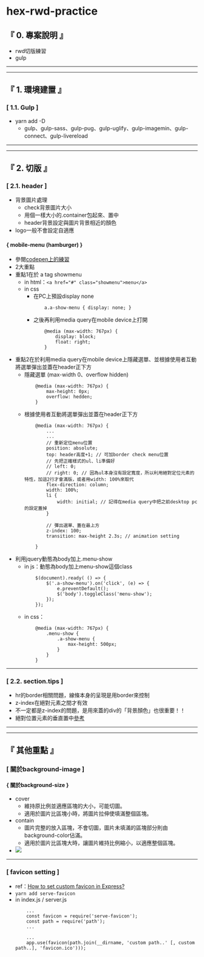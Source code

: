 # hex-rwd-practice

## 『 0. 專案說明 』
- rwd切版練習
- gulp

<hr>
<hr>

## 『 1. 環境建置 』
### [ 1.1. Gulp ] 
- yarn add -D
    - gulp、gulp-sass、gulp-pug、gulp-uglify、gulp-imagemin、gulp-connect、gulp-livereload

<hr>
<hr>

## 『 2. 切版 』
### [ 2.1. header ]
- 背景圖片處理
    - check背景圖片大小
    - 用個一樣大小的.container包起來、置中
    - header背景設定與圖片背景相近的顏色
- logo一般不會設定自適應
#### { mobile-menu (hamburger) }
- 參閱[codepen上的練習](https://codepen.io/alvinyen219/pen/BZqmvZ?editors=1111)
- 2大重點
- 重點1在於 a tag showmenu
    - in html：`<a href="#" class="showmenu">menu</a>`
    - in css
        - 在PC上預設display none
            ```
                a.a-show-menu { display: none; }
            ```
        - 之後再利用media query在mobile device上打開
            ```
                @media (max-width: 767px) {
                    display: block;
                    float: right;
                }
            ```
- 重點2在於利用media query在mobile device上隱藏選單、並根據使用者互動將選單彈出並蓋在header正下方
    - 隱藏選單 (max-width 0、overflow hidden)
        ```
            @media (max-width: 767px) {
                max-height: 0px;
                overflow: hedden;
            }
        ```
    - 根據使用者互動將選單彈出並蓋在header正下方
        ```
            @media (max-width: 767px) {
                ...
                ...
                // 重新定位menu位置
                position: absolute;
                top: header高度+1; // 可加border check menu位置
                // 先把正確樣式的ul、li準備好
                // left: 0; 
                // right: 0; // 因為ul本身沒有設定寬度，所以利用絕對定位元素的特性，加這2行才會滿版，或者用width: 100%來取代
                flex-direction: column;
                width: 100%;
                li {
                    width: initial; // 記得在media query中把之前desktop pc的設定蓋掉
                }

                // 彈出選單、蓋在最上方
                z-index: 100;
                transition: max-height 2.3s; // animation setting

            }
        ```
- 利用jquery動態為body加上.menu-show
    - in js：動態為body加上menu-show這個class
        ```
            $(document).ready( () => {
                $('.a-show-menu').on('click', (e) => {
                    e.preventDefault();
                    $('body').toggleClass('menu-show');
                });
            });
        ```
    - in css：
        ```
            @media (max-width: 767px) {
                .menu-show {
                    .a-show-menu {
                        max-height: 500px;
                    }
                }
            }
        ```


<hr>

### [ 2.2. section.tips ]
- hr的border相關問題，線條本身的呈現是用border來控制
- z-index在絕對元素之間才有效
- 不一定都是z-index的問題，是用來蓋的div的「背景顏色」也很重要！！
- 絕對位置元素的垂直置中[參考](https://pjchender.blogspot.tw/2015/04/css_15.html)

<hr>
<hr>

## 『 其他重點 』
### [ 關於background-image ]
#### { 關於background-size }
- cover
    - 維持原比例並適應區塊的大小，可能切圖。
    - 適用於圖片比區塊小時，將圖片拉伸使填滿整個區塊。
- contain
    - 圖片完整的放入區塊，不會切圖，圖片未填滿的區塊部分則由background-color佔滿。
    - 適用於圖片比區塊大時，讓圖片維持比例縮小，以適應整個區塊。
- ![](https://i.imgur.com/PgZVhdC.png)

<hr>

### [ favicon setting ]  
- ref：[How to set custom favicon in Express?](https://stackoverflow.com/questions/15463199/how-to-set-custom-favicon-in-express)
- `yarn add serve-favicon`
- in index.js / server.js
    ```
        ...
        const favicon = require('serve-favicon');
        const path = require('path');
        ...

        ...
        app.use(favicon(path.join(__dirname, 'custom path..' [, custom path..], 'favicon.ico')));
    ```
